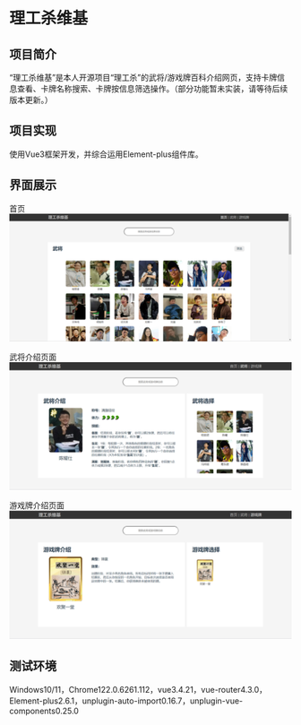 # 理工杀维基

## 项目简介

“理工杀维基”是本人开源项目“理工杀”的武将/游戏牌百科介绍网页，支持卡牌信息查看、卡牌名称搜索、卡牌按信息筛选操作。（部分功能暂未实装，请等待后续版本更新。）

## 项目实现

使用Vue3框架开发，并综合运用Element-plus组件库。

## 界面展示

首页
 ![首页](res/homeview.png "首页")

武将介绍页面
 ![武将介绍页面](res/characterintroduceview.png "武将介绍页面")

游戏牌介绍页面
 ![游戏牌介绍页面](res/cardintroduceview.png "游戏牌介绍页面")

## 测试环境

Windows10/11，Chrome122.0.6261.112，vue3.4.21，vue-router4.3.0，Element-plus2.6.1，unplugin-auto-import0.16.7，unplugin-vue-components0.25.0

